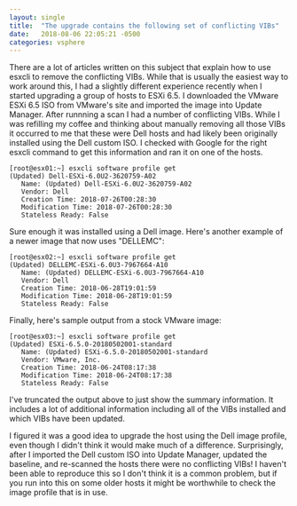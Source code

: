 ```yaml
---
layout: single
title:  "The upgrade contains the following set of conflicting VIBs"
date:   2018-08-06 22:05:21 -0500
categories: vsphere
---
```


There are a lot of articles written on this subject that explain how to use esxcli to remove the conflicting VIBs. While that is usually the easiest way to work around this, I had a slightly different experience recently when I started upgrading a group of hosts to ESXi 6.5.  I downloaded the VMware ESXi 6.5 ISO from VMware's site and imported the image into Update Manager.  After runnning a scan I had a number of conflicting VIBs.  While I was refilling my coffee and thinking about manually removing all those VIBs it occurred to me that these were Dell hosts and had likely been originally installed using the Dell custom ISO.  I checked with Google for the right esxcli command to get this information and ran it on one of the hosts.

```
[root@esx01:~] esxcli software profile get
(Updated) Dell-ESXi-6.0U2-3620759-A02
   Name: (Updated) Dell-ESXi-6.0U2-3620759-A02
   Vendor: Dell
   Creation Time: 2018-07-26T00:28:30
   Modification Time: 2018-07-26T00:28:30
   Stateless Ready: False
```

Sure enough it was installed using a Dell image.  Here's another example of a newer image that now uses "DELLEMC": 

```
[root@esx02:~] esxcli software profile get
(Updated) DELLEMC-ESXi-6.0U3-7967664-A10
   Name: (Updated) DELLEMC-ESXi-6.0U3-7967664-A10
   Vendor: Dell
   Creation Time: 2018-06-28T19:01:59
   Modification Time: 2018-06-28T19:01:59
   Stateless Ready: False
```

Finally, here's sample output from a stock VMware image:

```
[root@esx03:~] esxcli software profile get
(Updated) ESXi-6.5.0-20180502001-standard
   Name: (Updated) ESXi-6.5.0-20180502001-standard
   Vendor: VMware, Inc.
   Creation Time: 2018-06-24T08:17:38
   Modification Time: 2018-06-24T08:17:38
   Stateless Ready: False
```

I've truncated the output above to just show the summary information.  It includes a lot of additional information including all of the VIBs installed and which VIBs have been updated.

I figured it was a good idea to upgrade the host using the Dell image profile, even though I didn't think it would make much of a difference.  Surprisingly, after I imported the Dell custom ISO into Update Manager, updated the baseline, and re-scanned the hosts there were no conflicting VIBs!  I haven't been able to reproduce this so I don't think it is a common problem, but if you run into this on some older hosts it might be worthwhile to check the image profile that is in use.

